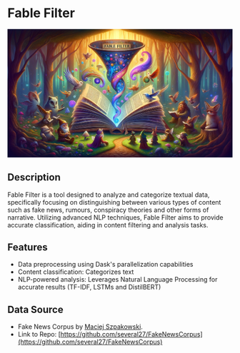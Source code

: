 # Fable Filter

![Fable Filter](Cover.png?raw=true)

## Description
Fable Filter is a tool designed to analyze and categorize textual data, specifically focusing on distinguishing between various types of content such as fake news, rumours, conspiracy theories and other forms of narrative. Utilizing advanced NLP techniques, Fable Filter aims to provide accurate classification, aiding in content filtering and analysis tasks.

## Features
- Data preprocessing using Dask's parallelization capabilities
- Content classification: Categorizes text
- NLP-powered analysis: Leverages Natural Language Processing for accurate results (TF-IDF, LSTMs and DistilBERT)

## Data Source
- Fake News Corpus by [Maciej Szpakowski](https://github.com/several27).
- Link to Repo: [https://github.com/several27/FakeNewsCorpus](https://github.com/several27/FakeNewsCorpus)
